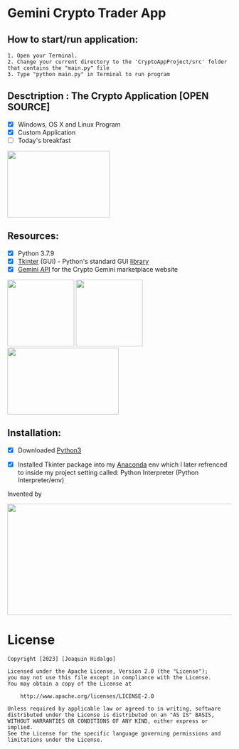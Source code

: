 # Gemini Crypto Trader App


## How to start/run application:
    1. Open your Terminal.
    2. Change your current directory to the 'CryptoAppProject/src' folder that contains the "main.py" file
    3. Type "python main.py" in Terminal to run program
    

## Desctription : The Crypto Application [OPEN SOURCE]
- [x] Windows, OS X and Linux Program
- [x] Custom Application
- [ ] Today's breakfast

<img src="https://github.com/jhidalgo-utep/GeminiCryptoTrader/assets/84790891/922c184e-8017-4ad9-9cb1-81c2375d8c54" style=" width:230px ; height:150px">
    

## Resources:
- [x] Python 3.7.9 
- [x] [Tkinter](http://tkdocs.com/tutorial/install.html) (GUI) - Python's standard GUI [library](https://docs.gemini.com/)
- [x] [Gemini API](https://docs.python.org/3/library/tk.html) for the Crypto Gemini marketplace website

<img src="https://github.com/jhidalgo-utep/GeminiCryptoTrader/assets/84790891/e2b8fc2d-d398-4291-96f1-05521fcf1120" style=" width:150px ; height:150px">
<img src="https://github.com/jhidalgo-utep/GeminiCryptoTrader/assets/84790891/ded6633d-01ab-4913-812b-e8a87f8a2cb7" style=" width:150px ; height:150px">
<img src="https://github.com/jhidalgo-utep/GeminiCryptoTrader/assets/84790891/3be09dc2-6f74-45bc-b163-b93f179ad909" style=" width:250px ; height:150px">
     

## Installation:
- [x] Downloaded [Python3](https://www.python.org/downloads/release/python-379/)
- [x] Installed Tkinter package into my [Anaconda](https://www.anaconda.com/download) env which I later refrenced to inside my project setting called: Python Interpreter (Python Interpreter/env)





<p> </p>

<p>Invented by</p>
<img src="https://github.com/jhidalgo-utep/GeminiCryptoTrader/assets/84790891/14c19a92-cf47-44ee-92e8-2f7a2bbd7b64" style=" width:800px ; height:250px">




# License
    Copyright [2023] [Joaquin Hidalgo]

    Licensed under the Apache License, Version 2.0 (the "License");
    you may not use this file except in compliance with the License.
    You may obtain a copy of the License at

        http://www.apache.org/licenses/LICENSE-2.0

    Unless required by applicable law or agreed to in writing, software
    distributed under the License is distributed on an "AS IS" BASIS,
    WITHOUT WARRANTIES OR CONDITIONS OF ANY KIND, either express or implied.
    See the License for the specific language governing permissions and
    limitations under the License.
  

